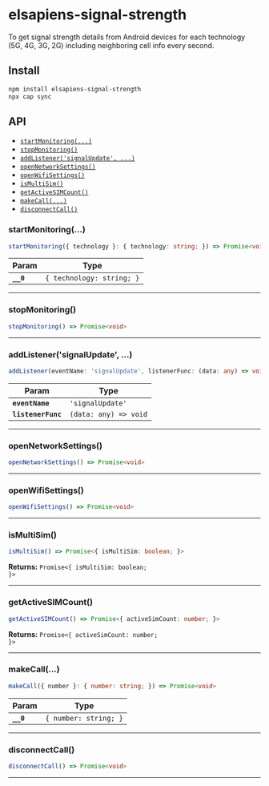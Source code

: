 # elsapiens-signal-strength

To get signal strength details from Android devices for each technology (5G, 4G, 3G, 2G) including neighboring cell info every second.

## Install

```bash
npm install elsapiens-signal-strength
npx cap sync
```

## API

<docgen-index>

* [`startMonitoring(...)`](#startmonitoring)
* [`stopMonitoring()`](#stopmonitoring)
* [`addListener('signalUpdate', ...)`](#addlistenersignalupdate-)
* [`openNetworkSettings()`](#opennetworksettings)
* [`openWifiSettings()`](#openwifisettings)
* [`isMultiSim()`](#ismultisim)
* [`getActiveSIMCount()`](#getactivesimcount)
* [`makeCall(...)`](#makecall)
* [`disconnectCall()`](#disconnectcall)

</docgen-index>

<docgen-api>
<!--Update the source file JSDoc comments and rerun docgen to update the docs below-->

### startMonitoring(...)

```typescript
startMonitoring({ technology }: { technology: string; }) => Promise<void>
```

| Param     | Type                                 |
| --------- | ------------------------------------ |
| **`__0`** | <code>{ technology: string; }</code> |

--------------------


### stopMonitoring()

```typescript
stopMonitoring() => Promise<void>
```

--------------------


### addListener('signalUpdate', ...)

```typescript
addListener(eventName: 'signalUpdate', listenerFunc: (data: any) => void) => void
```

| Param              | Type                                |
| ------------------ | ----------------------------------- |
| **`eventName`**    | <code>'signalUpdate'</code>         |
| **`listenerFunc`** | <code>(data: any) =&gt; void</code> |

--------------------


### openNetworkSettings()

```typescript
openNetworkSettings() => Promise<void>
```

--------------------


### openWifiSettings()

```typescript
openWifiSettings() => Promise<void>
```

--------------------


### isMultiSim()

```typescript
isMultiSim() => Promise<{ isMultiSim: boolean; }>
```

**Returns:** <code>Promise&lt;{ isMultiSim: boolean; }&gt;</code>

--------------------


### getActiveSIMCount()

```typescript
getActiveSIMCount() => Promise<{ activeSimCount: number; }>
```

**Returns:** <code>Promise&lt;{ activeSimCount: number; }&gt;</code>

--------------------


### makeCall(...)

```typescript
makeCall({ number }: { number: string; }) => Promise<void>
```

| Param     | Type                             |
| --------- | -------------------------------- |
| **`__0`** | <code>{ number: string; }</code> |

--------------------


### disconnectCall()

```typescript
disconnectCall() => Promise<void>
```

--------------------

</docgen-api>
